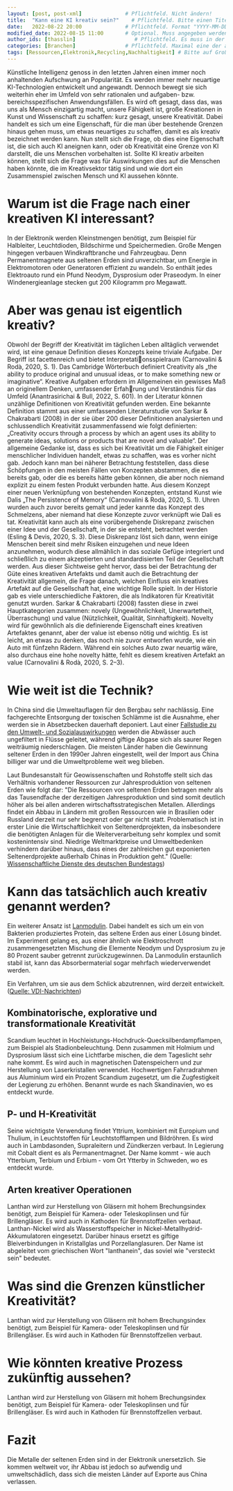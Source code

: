 ```yaml
---
layout: [post, post-xml]              # Pflichtfeld. Nicht ändern!
title:  "Kann eine KI kreativ sein?"    # Pflichtfeld. Bitte einen Titel für den Blog Post angeben.
date:   2022-08-22 20:00              # Pflichtfeld. Format "YYYY-MM-DD HH:MM". Muss für Veröffentlichung in der Vergangenheit liegen. (Für Preview egal)
modified_date: 2022-08-15 11:00       # Optional. Muss angegeben werden, wenn eine bestehende Datei geändert wird.
author_ids: [thasslin]                   # Pflichtfeld. Es muss in der "authors.yml" einen Eintrag mit diesen Namen geben.
categories: [Branchen]                # Pflichtfeld. Maximal eine der angegebenen Kategorien verwenden.
tags: [Ressourcen,Elektronik,Recycling,Nachhaltigkeit] # Bitte auf Großschreibung achten.
---
```


Künstliche Intelligenz genoss in den letzten Jahren einen immer noch anhaltenden Aufschwung an Popularität. 
Es werden immer mehr neuartige KI-Technologien entwickelt und angewandt.
Dennoch bewegt sie sich weiterhin eher im Umfeld von sehr rationalen und aufgaben- bzw. bereichsspezifischen Anwendungsfällen. 
Es wird oft gesagt, dass das, was uns als Mensch einzigartig macht, unsere Fähigkeit ist, große Kreationen in Kunst und Wissenschaft zu schaffen: kurz gesagt, unsere Kreativität. 
Dabei handelt es sich um eine Eigenschaft, für die man über bestehende Grenzen hinaus gehen muss, um etwas neuartiges zu schaffen, damit es als kreativ bezeichnet werden kann. 
Nun stellt sich die Frage, ob dies eine Eigenschaft ist, die sich auch KI aneignen kann, oder ob Kreativität eine Grenze von KI darstellt, die uns Menschen vorbehalten ist. 
Sollte KI kreativ arbeiten können, stellt sich die Frage was für Auswirkungen dies auf die Menschen haben könnte, die im Kreativsektor tätig sind und wie dort ein Zusammenspiel zwischen Mensch und KI aussehen könnte.

# Warum ist die Frage nach einer kreativen KI interessant?

In der Elektronik werden Kleinstmengen benötigt, zum Beispiel für Halbleiter, Leuchtdioden, Bildschirme und Speichermedien.
Große Mengen hingegen verbauen Windkraftbranche und Fahrzeugbau.
Denn Permanentmagnete aus seltenen Erden sind unverzichtbar, um Energie in Elektromotoren oder Generatoren effizient zu wandeln.
So enthält jedes Elektroauto rund ein Pfund Neodym, Dysprosium oder Praseodym.
In einer Windenergieanlage stecken gut 200 Kilogramm pro Megawatt.

# Aber was genau ist eigentlich kreativ?

Obwohl der Begriff der Kreativität im täglichen Leben alltäglich verwendet wird, ist eine genaue
Definition dieses Konzepts keine triviale Aufgabe. Der Begriff ist facettenreich und bietet Interpretationsspielraum (Carnovalini & Rodà, 2020, S. 1). Das Cambridge Wörterbuch definiert Creativity als
„the ability to produce original and unusual ideas, or to make something new or imaginative“. Kreative
Aufgaben erfordern im Allgemeinen ein gewisses Maß an originellem Denken, umfassender Erfahrung und Verständnis für das Umfeld (Anantrasirichai & Bull, 2022, S. 601). In der Literatur können
unzählige Definitionen von Kreativität gefunden werden. Eine bekannte Definition stammt aus einer
umfassenden Literaturstudie von Sarkar & Chakrabarti (2008) in der sie über 200 dieser Definitionen
analysierten und schlussendlich Kreativität zusammenfassend wie folgt definierten: „Creativity occurs
through a process by which an agent uses its ability to generate ideas, solutions or products that are
novel and valuable“. Der allgemeine Gedanke ist, dass es sich bei Kreativität um die Fähigkeit einiger
menschlicher Individuen handelt, etwas zu schaffen, was es vorher nicht gab. Jedoch kann man
bei näherer Betrachtung feststellen, dass diese Schöpfungen in den meisten Fällen von Konzepten
abstammen, die es bereits gab, oder die es bereits hätte geben können, die aber noch niemand
explizit zu einem festen Produkt verbunden hatte. Aus diesem Konzept einer neuen Verknüpfung von
bestehenden Konzepten, entstand Kunst wie Dalis „The Persistence of Memory“ (Carnovalini & Rodà,
2020, S. 1). Uhren wurden auch zuvor bereits gemalt und jeder kannte das Konzept des Schmelzens,
aber niemand hat diese Konzepte zuvor verknüpft wie Dali es tat.
Kreativität kann auch als eine vorübergehende Diskrepanz zwischen einer Idee und der Gesellschaft,
in der sie entsteht, betrachtet werden (Esling & Devis, 2020, S. 3). Diese Diskrepanz löst sich
dann, wenn einige Menschen bereit sind mehr Risiken einzugehen und neue Ideen anzunehmen,
wodurch diese allmählich in das soziale Gefüge integriert und schließlich zu einem akzeptierten
und standardisierten Teil der Gesellschaft werden. Aus dieser Sichtweise geht hervor, dass bei
der Betrachtung der Güte eines kreativen Artefakts und damit auch die Betrachtung der Kreativität
allgemein, die Frage danach, welchen Einfluss ein kreatives Artefakt auf die Gesellschaft hat, eine
wichtige Rolle spielt.
In der Historie gab es viele unterschiedliche Faktoren, die als Indikatoren für Kreativität genutzt
wurden. Sarkar & Chakrabarti (2008) fassten diese in zwei Hauptkategorien zusammen: novely
(Ungewöhnlichkeit, Unerwartetheit, Überraschung) und value (Nützlichkeit, Qualität, Sinnhaftigkeit).
Novelty wird für gewöhnlich als die definierende Eigenschaft eines kreativen Artefaktes genannt,
aber der value ist ebenso nötig und wichtig. Es ist leicht, an etwas zu denken, das noch nie zuvor
entworfen wurde, wie ein Auto mit fünfzehn Rädern. Während ein solches Auto zwar neuartig wäre,
also durchaus eine hohe novelty hätte, fehlt es diesem kreativen Artefakt an value (Carnovalini &
Rodà, 2020, S. 2–3).

# Wie weit ist die Technik?

In China sind die Umweltauflagen für den Bergbau sehr nachlässig.
Eine fachgerechte Entsorgung der toxischen Schlämme ist die Ausnahme, eher werden sie in Absetzbecken dauerhaft deponiert.
Laut einer [Fallstudie zu den Umwelt- und Sozialauswirkungen](https://www.umweltbundesamt.de/sites/default/files/medien/378/dokumente/umsoress_fallstudie_seltene_erden_china_bayan_obo.pdf) werden die Abwässer auch ungefiltert in Flüsse geleitet, während giftige Abgase sich als saurer Regen weiträumig niederschlagen.
Die meisten Länder haben die Gewinnung seltener Erden in den 1990er Jahren eingestellt, weil der Import aus China billiger war und die Umweltprobleme weit weg blieben.

Laut Bundesanstalt für Geowissenschaften und Rohstoffe stellt sich das Verhältnis vorhandener Ressourcen zur Jahresproduktion von seltenen Erden wie folgt dar:
"Die Ressourcen von seltenen Erden betragen mehr als das Tausendfache der derzeitigen Jahresproduktion und sind somit deutlich höher als bei allen anderen wirtschaftsstrategischen Metallen.
Allerdings findet ein Abbau in Ländern mit großen Ressourcen wie in Brasilien oder Russland derzeit nur sehr begrenzt oder gar nicht statt.
Problematisch ist in erster Linie die Wirtschaftlichkeit von Seltenerdprojekten, da insbesondere die benötigten Anlagen für die Weiterverarbeitung sehr komplex und somit kostenintensiv sind.
Niedrige Weltmarktpreise und Umweltbedenken verhindern darüber hinaus, dass eines der zahlreichen gut exponierten Seltenerdprojekte außerhalb Chinas in Produktion geht."
(Quelle: [Wissenschaftliche Dienste des deutschen Bundestags](https://www.bundestag.de/resource/blob/886424/16cb4318a6eaf7b2e5d2221d85e81927/WD-5-003-22-pdf-data.pdf))

# Kann das tatsächlich auch kreativ genannt werden?

Ein weiterer Ansatz ist [Lanmodulin](https://www.spektrum.de/news/recycling-protein-filtert-seltene-erden-aus-elektronikschrott/1941247).
Dabei handelt es sich um ein von Bakterien produziertes Protein, das seltene Erden aus einer Lösung bindet.
Im Experiment gelang es, aus einer ähnlich wie Elektroschrott zusammengesetzten Mischung die Elemente Neodym und Dysprosium zu je 80 Prozent sauber getrennt zurückzugewinnen.
Da Lanmodulin erstaunlich stabil ist, kann das Absorbermaterial sogar mehrfach wiederverwendet werden.

Ein Verfahren, um sie aus dem Schlick abzutrennen, wird derzeit entwickelt.
([Quelle: VDI-Nachrichten](https://www.vdi-nachrichten.com/technik/werkstoffe/deutschland-und-seine-seltenen-erden/))

## Kombinatorische, explorative und transformationale Kreativität

Scandium leuchtet in Hochleistungs-​Hochdruck-​Quecksilberdampflampen, zum Beispiel als Stadionbeleuchtung.
Denn zusammen mit Holmium und Dysprosium lässt sich eine Lichtfarbe mischen, die dem Tageslicht sehr nahe kommt.
Es wird auch in magnetischen Datenspeichern und zur Herstellung von Laserkristallen verwendet.
Hochwertigen Fahrradrahmen aus Aluminium wird ein Prozent Scandium zugesetzt, um die Zugfestigkeit der Legierung zu erhöhen.
Benannt wurde es nach Skandinavien, wo es entdeckt wurde.

## P- und H-Kreativität

Seine wichtigste Verwendung findet Yttrium, kombiniert mit Europium und Thulium, in Leuchtstoffen für Leuchtstofflampen und Bildröhren.
Es wird auch in Lambdasonden, Supraleitern und Zündkerzen verbaut.
In Legierung mit Cobalt dient es als Permanentmagnet.
Der Name kommt - wie auch Ytterbium, Terbium und Erbium - vom Ort Ytterby in Schweden, wo es entdeckt wurde.

## Arten kreativer Operationen

Lanthan wird zur Herstellung von Gläsern mit hohem Brechungsindex benötigt, zum Beispiel für Kamera- oder Teleskoplinsen und für Brillengläser.
Es wird auch in Kathoden für Brennstoffzellen verbaut.
Lanthan-Nickel wird als Wasserstoffspeicher in Nickel-Metallhydrid-Akkumulatoren eingesetzt.
Darüber hinaus ersetzt es giftige Bleiverbindungen in Kristallglas und Porzellanglasuren.
Der Name ist abgeleitet vom griechischen Wort "lanthanein", das soviel wie "versteckt sein" bedeutet.

# Was sind die Grenzen künstlicher Kreativität?

Lanthan wird zur Herstellung von Gläsern mit hohem Brechungsindex benötigt, zum Beispiel für Kamera- oder Teleskoplinsen und für Brillengläser.
Es wird auch in Kathoden für Brennstoffzellen verbaut.

# Wie könnten kreative Prozess zukünftig aussehen?

Lanthan wird zur Herstellung von Gläsern mit hohem Brechungsindex benötigt, zum Beispiel für Kamera- oder Teleskoplinsen und für Brillengläser.
Es wird auch in Kathoden für Brennstoffzellen verbaut.

# Fazit

Die Metalle der seltenen Erden sind in der Elektronik unersetzlich.
Sie kommen weltweit vor, ihr Abbau ist jedoch so aufwendig und umweltschädlich, dass sich die meisten Länder auf Exporte aus China verlassen.
